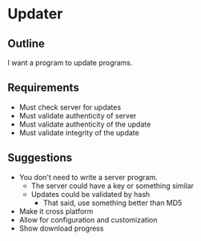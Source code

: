 # Updater

## Outline
I want a program to update programs.

## Requirements
* Must check server for updates
* Must validate authenticity of server 
* Must validate authenticity of the update
* Must validate integrity of the update

## Suggestions
* You don't need to write a server program.
	* The server could have a key or something similar
	* Updates could be validated by hash
		* That said, use something better than MD5
* Make it cross platform
* Allow for configuration and customization
* Show download progress
